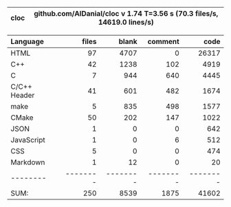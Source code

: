 cloc|github.com/AlDanial/cloc v 1.74  T=3.56 s (70.3 files/s, 14619.0 lines/s)
--- | ---

Language|files|blank|comment|code
:-------|-------:|-------:|-------:|-------:
HTML|97|4707|0|26317
C++|42|1238|102|4919
C|7|944|640|4445
C/C++ Header|41|601|482|1674
make|5|835|498|1577
CMake|50|202|147|1022
JSON|1|0|0|642
JavaScript|1|0|6|512
CSS|5|0|0|474
Markdown|1|12|0|20
--------|--------|--------|--------|--------
SUM:|250|8539|1875|41602
